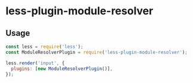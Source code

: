 # less-plugin-module-resolver


## Usage

```js
const less = require('less');
const ModuleResolverPlugin = require('less-plugin-module-resolver');

less.render('input', {
  plugins: [new ModuleResolverPlugin()],
});
```